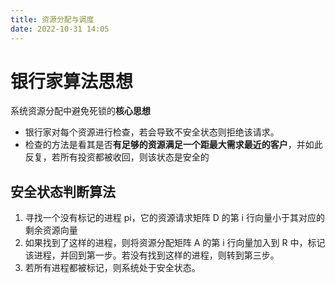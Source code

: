 ```yaml
---
title: 资源分配与调度
date: 2022-10-31 14:05
---
```

# 银行家算法思想
系统资源分配中避免死锁的**核心思想**
- 银行家对每个资源进行检查，若会导致不安全状态则拒绝该请求。
- 检查的方法是看其是否**有足够的资源满足一个距最大需求最近的客户**，并如此反复，若所有投资都被收回，则该状态是安全的
## 安全状态判断算法
1. 寻找一个没有标记的进程 pi，它的资源请求矩阵 D 的第 i 行向量小于其对应的剩余资源向量
2. 如果找到了这样的进程，则将资源分配矩阵 A 的第 i 行向量加入到 R 中，标记该进程，并回到第一步。若没有找到这样的进程，则转到第三步。
3. 若所有进程都被标记，则系统处于安全状态。
